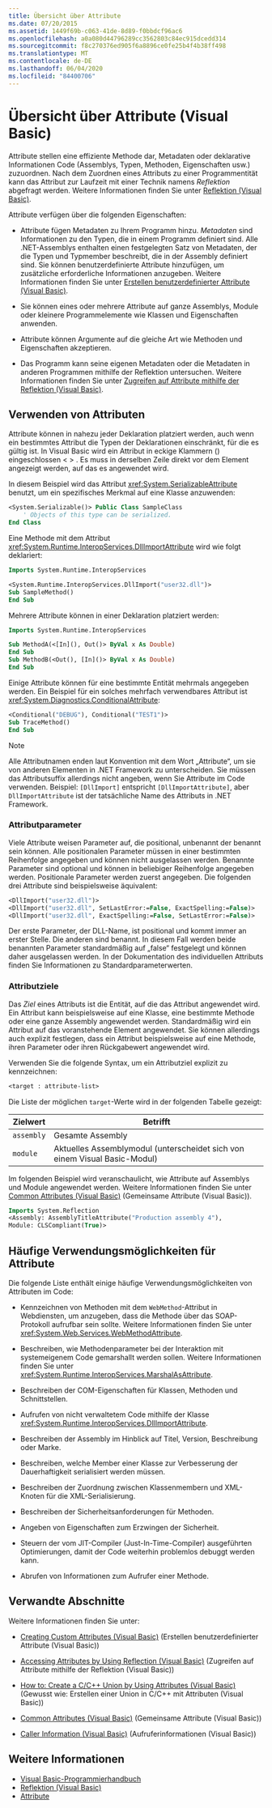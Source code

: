 ```yaml
---
title: Übersicht über Attribute
ms.date: 07/20/2015
ms.assetid: 1449f69b-c063-41de-8d89-f0bbdcf96ac6
ms.openlocfilehash: a0a080d44796289cc3562803c84ec915dcedd314
ms.sourcegitcommit: f8c270376ed905f6a8896ce0fe25b4f4b38ff498
ms.translationtype: MT
ms.contentlocale: de-DE
ms.lasthandoff: 06/04/2020
ms.locfileid: "84400706"
---
```

# <a name="attributes-overview-visual-basic"></a>Übersicht über Attribute (Visual Basic)

Attribute stellen eine effiziente Methode dar, Metadaten oder deklarative Informationen Code (Assemblys, Typen, Methoden, Eigenschaften usw.) zuzuordnen. Nach dem Zuordnen eines Attributs zu einer Programmentität kann das Attribut zur Laufzeit mit einer Technik namens *Reflektion* abgefragt werden. Weitere Informationen finden Sie unter [Reflektion (Visual Basic)](../reflection.md).

Attribute verfügen über die folgenden Eigenschaften:

- Attribute fügen Metadaten zu Ihrem Programm hinzu. *Metadaten* sind Informationen zu den Typen, die in einem Programm definiert sind. Alle .NET-Assemblys enthalten einen festgelegten Satz von Metadaten, der die Typen und Typmember beschreibt, die in der Assembly definiert sind. Sie können benutzerdefinierte Attribute hinzufügen, um zusätzliche erforderliche Informationen anzugeben. Weitere Informationen finden Sie unter [Erstellen benutzerdefinierter Attribute (Visual Basic)](creating-custom-attributes.md).

- Sie können eines oder mehrere Attribute auf ganze Assemblys, Module oder kleinere Programmelemente wie Klassen und Eigenschaften anwenden.

- Attribute können Argumente auf die gleiche Art wie Methoden und Eigenschaften akzeptieren.

- Das Programm kann seine eigenen Metadaten oder die Metadaten in anderen Programmen mithilfe der Reflektion untersuchen. Weitere Informationen finden Sie unter [Zugreifen auf Attribute mithilfe der Reflektion (Visual Basic)](accessing-attributes-by-using-reflection.md).

## <a name="using-attributes"></a>Verwenden von Attributen

Attribute können in nahezu jeder Deklaration platziert werden, auch wenn ein bestimmtes Attribut die Typen der Deklarationen einschränkt, für die es gültig ist. In Visual Basic wird ein Attribut in eckige Klammern () eingeschlossen \< > . Es muss in derselben Zeile direkt vor dem Element angezeigt werden, auf das es angewendet wird.

In diesem Beispiel wird das Attribut <xref:System.SerializableAttribute> benutzt, um ein spezifisches Merkmal auf eine Klasse anzuwenden:

```vb
<System.Serializable()> Public Class SampleClass
    ' Objects of this type can be serialized.
End Class
```

 Eine Methode mit dem Attribut <xref:System.Runtime.InteropServices.DllImportAttribute> wird wie folgt deklariert:

```vb
Imports System.Runtime.InteropServices
```

```vb
<System.Runtime.InteropServices.DllImport("user32.dll")>
Sub SampleMethod()
End Sub
```

Mehrere Attribute können in einer Deklaration platziert werden:

```vb
Imports System.Runtime.InteropServices
```

```vb
Sub MethodA(<[In](), Out()> ByVal x As Double)
End Sub
Sub MethodB(<Out(), [In]()> ByVal x As Double)
End Sub
```

Einige Attribute können für eine bestimmte Entität mehrmals angegeben werden. Ein Beispiel für ein solches mehrfach verwendbares Attribut ist <xref:System.Diagnostics.ConditionalAttribute>:

```vb
<Conditional("DEBUG"), Conditional("TEST1")>
Sub TraceMethod()
End Sub
```

> [!NOTE]
> Alle Attributnamen enden laut Konvention mit dem Wort „Attribute“, um sie von anderen Elementen in .NET Framework zu unterscheiden. Sie müssen das Attributsuffix allerdings nicht angeben, wenn Sie Attribute im Code verwenden. Beispiel: `[DllImport]` entspricht `[DllImportAttribute]`, aber `DllImportAttribute` ist der tatsächliche Name des Attributs in .NET Framework.

### <a name="attribute-parameters"></a>Attributparameter

Viele Attribute weisen Parameter auf, die positional, unbenannt der benannt sein können. Alle positionalen Parameter müssen in einer bestimmten Reihenfolge angegeben und können nicht ausgelassen werden. Benannte Parameter sind optional und können in beliebiger Reihenfolge angegeben werden. Positionale Parameter werden zuerst angegeben. Die folgenden drei Attribute sind beispielsweise äquivalent:

```vb
<DllImport("user32.dll")>
<DllImport("user32.dll", SetLastError:=False, ExactSpelling:=False)>
<DllImport("user32.dll", ExactSpelling:=False, SetLastError:=False)>
```

Der erste Parameter, der DLL-Name, ist positional und kommt immer an erster Stelle. Die anderen sind benannt. In diesem Fall werden beide benannten Parameter standardmäßig auf „false“ festgelegt und können daher ausgelassen werden. In der Dokumentation des individuellen Attributs finden Sie Informationen zu Standardparameterwerten.

### <a name="attribute-targets"></a>Attributziele

Das *Ziel* eines Attributs ist die Entität, auf die das Attribut angewendet wird. Ein Attribut kann beispielsweise auf eine Klasse, eine bestimmte Methode oder eine ganze Assembly angewendet werden. Standardmäßig wird ein Attribut auf das voranstehende Element angewendet. Sie können allerdings auch explizit festlegen, dass ein Attribut beispielsweise auf eine Methode, ihren Parameter oder ihren Rückgabewert angewendet wird.

Verwenden Sie die folgende Syntax, um ein Attributziel explizit zu kennzeichnen:

```vb
<target : attribute-list>
```

Die Liste der möglichen `target`-Werte wird in der folgenden Tabelle gezeigt:

|Zielwert|Betrifft|
|------------------|----------------|
|`assembly`|Gesamte Assembly|
|`module`|Aktuelles Assemblymodul (unterscheidet sich von einem Visual Basic-Modul)|

 Im folgenden Beispiel wird veranschaulicht, wie Attribute auf Assemblys und Module angewendet werden. Weitere Informationen finden Sie unter [Common Attributes (Visual Basic)](common-attributes.md) (Gemeinsame Attribute (Visual Basic)).

```vb
Imports System.Reflection
<Assembly: AssemblyTitleAttribute("Production assembly 4"),
Module: CLSCompliant(True)>
```

## <a name="common-uses-for-attributes"></a>Häufige Verwendungsmöglichkeiten für Attribute

Die folgende Liste enthält einige häufige Verwendungsmöglichkeiten von Attributen im Code:

- Kennzeichnen von Methoden mit dem `WebMethod`-Attribut in Webdiensten, um anzugeben, dass die Methode über das SOAP-Protokoll aufrufbar sein sollte. Weitere Informationen finden Sie unter <xref:System.Web.Services.WebMethodAttribute>.

- Beschreiben, wie Methodenparameter bei der Interaktion mit systemeigenem Code gemarshallt werden sollen. Weitere Informationen finden Sie unter <xref:System.Runtime.InteropServices.MarshalAsAttribute>.

- Beschreiben der COM-Eigenschaften für Klassen, Methoden und Schnittstellen.

- Aufrufen von nicht verwaltetem Code mithilfe der Klasse <xref:System.Runtime.InteropServices.DllImportAttribute>.

- Beschreiben der Assembly im Hinblick auf Titel, Version, Beschreibung oder Marke.

- Beschreiben, welche Member einer Klasse zur Verbesserung der Dauerhaftigkeit serialisiert werden müssen.

- Beschreiben der Zuordnung zwischen Klassenmembern und XML-Knoten für die XML-Serialisierung.

- Beschreiben der Sicherheitsanforderungen für Methoden.

- Angeben von Eigenschaften zum Erzwingen der Sicherheit.

- Steuern der vom JIT-Compiler (Just-In-Time-Compiler) ausgeführten Optimierungen, damit der Code weiterhin problemlos debuggt werden kann.

- Abrufen von Informationen zum Aufrufer einer Methode.

## <a name="related-sections"></a>Verwandte Abschnitte

Weitere Informationen finden Sie unter:

- [Creating Custom Attributes (Visual Basic)](creating-custom-attributes.md) (Erstellen benutzerdefinierter Attribute (Visual Basic))

- [Accessing Attributes by Using Reflection (Visual Basic)](accessing-attributes-by-using-reflection.md) (Zugreifen auf Attribute mithilfe der Reflektion (Visual Basic))

- [How to: Create a C/C++ Union by Using Attributes (Visual Basic)](how-to-create-a-c-cpp-union-by-using-attributes.md) (Gewusst wie: Erstellen einer Union in C/C++ mit Attributen (Visual Basic))

- [Common Attributes (Visual Basic)](common-attributes.md) (Gemeinsame Attribute (Visual Basic))

- [Caller Information (Visual Basic)](../caller-information.md) (Aufruferinformationen (Visual Basic))

## <a name="see-also"></a>Weitere Informationen

- [Visual Basic-Programmierhandbuch](../../index.md)
- [Reflektion (Visual Basic)](../reflection.md)
- [Attribute](../../../../standard/attributes/index.md)
